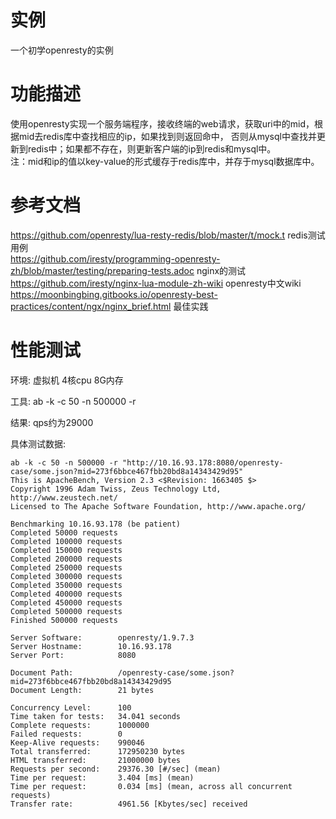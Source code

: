 
实例
====
一个初学openresty的实例

功能描述
========
   使用openresty实现一个服务端程序，接收终端的web请求，获取uri中的mid，根据mid去redis库中查找相应的ip，如果找到则返回命中，
否则从mysql中查找并更新到redis中；如果都不存在，则更新客户端的ip到redis和mysql中。  
   注：mid和ip的值以key-value的形式缓存于redis库中，并存于mysql数据库中。

参考文档
========
https://github.com/openresty/lua-resty-redis/blob/master/t/mock.t                           redis测试用例  
https://github.com/iresty/programming-openresty-zh/blob/master/testing/preparing-tests.adoc nginx的测试  
https://github.com/iresty/nginx-lua-module-zh-wiki  openresty中文wiki  
https://moonbingbing.gitbooks.io/openresty-best-practices/content/ngx/nginx_brief.html  最佳实践

性能测试
========
环境: 虚拟机 4核cpu 8G内存  

工具: ab -k -c 50 -n 500000 -r <url>  

结果: qps约为29000  

具体测试数据:  
 
	ab -k -c 50 -n 500000 -r "http://10.16.93.178:8080/openresty-case/some.json?mid=273f6bbce467fbb20bd8a14343429d95"
	This is ApacheBench, Version 2.3 <$Revision: 1663405 $>
	Copyright 1996 Adam Twiss, Zeus Technology Ltd, http://www.zeustech.net/
	Licensed to The Apache Software Foundation, http://www.apache.org/

	Benchmarking 10.16.93.178 (be patient)
	Completed 50000 requests
	Completed 100000 requests
	Completed 150000 requests
	Completed 200000 requests
	Completed 250000 requests
	Completed 300000 requests
	Completed 350000 requests
	Completed 400000 requests
	Completed 450000 requests
	Completed 500000 requests
	Finished 500000 requests
        
	Server Software:        openresty/1.9.7.3
	Server Hostname:        10.16.93.178
	Server Port:            8080

	Document Path:          /openresty-case/some.json?mid=273f6bbce467fbb20bd8a14343429d95
	Document Length:        21 bytes

	Concurrency Level:      100
	Time taken for tests:   34.041 seconds
	Complete requests:      1000000
	Failed requests:        0
	Keep-Alive requests:    990046
	Total transferred:      172950230 bytes
	HTML transferred:       21000000 bytes
	Requests per second:    29376.30 [#/sec] (mean)
	Time per request:       3.404 [ms] (mean)
	Time per request:       0.034 [ms] (mean, across all concurrent requests)
	Transfer rate:          4961.56 [Kbytes/sec] received
